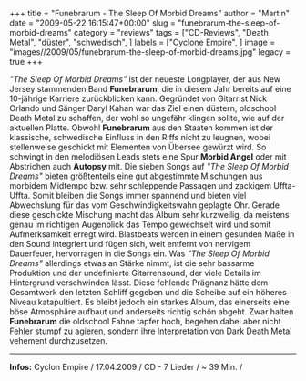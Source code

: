 +++
title = "Funebrarum - The Sleep Of Morbid Dreams"
author = "Martin"
date = "2009-05-22 16:15:47+00:00"
slug = "funebrarum-the-sleep-of-morbid-dreams"
category = "reviews"
tags = ["CD-Reviews", "Death Metal", "düster", "schwedisch", ]
labels = ["Cyclone Empire", ]
image = "images//2009/05/funebrarum-the-sleep-of-morbid-dreams.jpg"
legacy = true
+++

_"The Sleep Of Morbid Dreams"_ ist der neueste Longplayer, der aus New Jersey stammenden Band **Funebrarum**, die in diesem Jahr bereits auf eine 10-jährige Karriere zurückblicken kann. Gegründet von Gitarrist Nick Orlando und Sänger Daryl Kahan war das Ziel einen düstern, oldschool Death Metal zu schaffen, der wohl so ungefähr klingen sollte, wie auf der aktuellen Platte.
Obwohl **Funebrarum** aus den Staaten kommen ist der klassische, schwedische Einfluss in den Riffs nicht zu leugnen, wobei stellenweise geschickt mit Elementen von Übersee gewürzt wird. So schwingt in den melodiösen Leads stets eine Spur **Morbid Angel** oder mit Abstrichen auch **Autopsy** mit.
Die sieben Songs auf _"The Sleep Of Morbid Dreams"_ bieten größtenteils eine gut abgestimmte Mischungen aus morbidem Midtempo bzw. sehr schleppende Passagen und zackigem Uffta-Uffta. Somit bleiben die Songs immer spannend und bieten viel Abwechslung für das vom Geschwindigkeitswahn geplagte Ohr. Gerade diese geschickte Mischung macht das Album sehr kurzweilig, da meistens genau im richtigen Augenblick das Tempo gewechselt wird und somit Aufmerksamkeit erregt wird. Blastbeats werden in einem gesunden Maße in den Sound integriert und fügen sich, weit entfernt von nervigem Dauerfeuer, hervorragen in die Songs ein.
Was _"The Sleep Of Morbid Dreams"_ allerdings etwas an Stärke nimmt, ist die sehr bassarme Produktion und der undefinierte Gitarrensound, der viele Details im Hintergrund verschwinden lässt. Diese fehlende Prägnanz hätte dem Gesamtwerk den letzten Schliff gegeben und die Scheibe auf ein höheres Niveau katapultiert.
Es bleibt jedoch ein starkes Album, das einerseits eine böse Atmosphäre aufbaut und anderseits richtig schön abgeht. Zwar halten **Funebrarum** die oldschool Fahne tapfer hoch, begehen dabei aber nicht Fehler stumpf zu agieren, sondern ihre Interpretation von Dark Death Metal vehement durchzusetzen.





---
**Infos:**
Cyclon Empire / 17.04.2009 / 
CD - 7 Lieder / ~ 39 Min. / 
